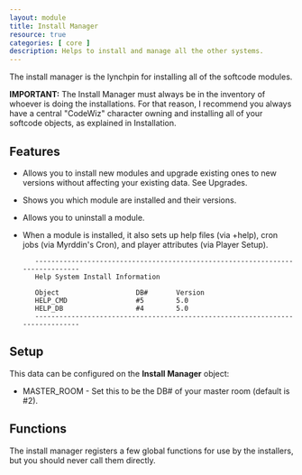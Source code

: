 ```yaml
---
layout: module
title: Install Manager
resource: true
categories: [ core ]
description: Helps to install and manage all the other systems.
---
```


The install manager is the lynchpin for installing all of the softcode modules.

**IMPORTANT:**  The Install Manager must always be in the inventory of whoever is doing the installations.  For that reason, I recommend you always have a central "CodeWiz" character owning and installing all of your softcode objects, as explained in Installation.

## Features 
* Allows you to install new modules and upgrade existing ones to new versions without affecting your existing data.  See Upgrades.
* Shows you which module are installed and their versions.
* Allows you to uninstall a module.
* When a module is installed, it also sets up help files (via +help), cron jobs (via Myrddin's Cron), and player attributes (via Player Setup).

         ------------------------------------------------------------------------------
         Help System Install Information
 
         Object                   DB#       Version
         HELP_CMD                 #5        5.0  
         HELP_DB                  #4        5.0
         ------------------------------------------------------------------------------

## Setup 
This data can be configured on the **Install Manager** object:

* MASTER_ROOM - Set this to be the DB# of your master room (default is #2).

## Functions
The install manager registers a few global functions for use by the installers, but you should never call them directly.
